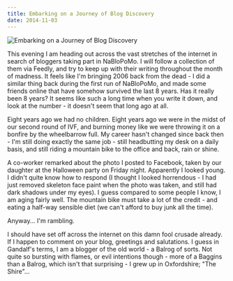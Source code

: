 ```yaml
---
title: Embarking on a Journey of Blog Discovery
date: 2014-11-03
---
```


![Embarking on a Journey of Blog Discovery](https://source.unsplash.com/2aFp6EWWs58/1600x900)

This evening I am heading out across the vast stretches of the internet in search of bloggers taking part in NaBloPoMo. I will follow a collection of them via Feedly, and try to keep up with their writing throughout the month of madness. It feels like I'm bringing 2006 back from the dead - I did a similar thing back during the first run of NaBloPoMo, and made some friends online that have somehow survived the last 8 years. Has it really been 8 years? It seems like such a long time when you write it down, and look at the number - it doesn't seem that long ago at all.

Eight years ago we had no children. Eight years ago we were in the midst of our second round of IVF, and burning money like we were throwing it on a bonfire by the wheelbarrow full. My career hasn't changed since back then - I'm still doing exactly the same job - still headbutting my desk on a daily basis, and still riding a mountain bike to the office and back, rain or shine.

A co-worker remarked about the photo I posted to Facebook, taken by our daughter at the Halloween party on Friday night. Apparently I looked young. I didn't quite know how to respond (I thought I looked horrendous - I had just removed skeleton face paint when the photo was taken, and still had dark shadows under my eyes). I guess compared to some people I know, I am aging fairly well. The mountain bike must take a lot of the credit - and eating a half-way sensible diet (we can't afford to buy junk all the time).

Anyway... I'm rambling.

I should have set off across the internet on this damn fool crusade already. If I happen to comment on your blog, greetings and salutations. I guess in Gandalf's terms, I am a blogger of the old world - a Balrog of sorts. Not quite so bursting with flames, or evil intentions though - more of a Baggins than a Balrog, which isn't that surprising - I grew up in Oxfordshire; "The Shire"...